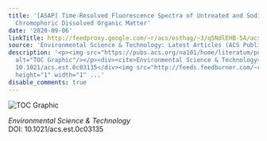 ```yaml
---
title: '[ASAP] Time-Resolved Fluorescence Spectra of Untreated and Sodium Borohydride-Reduced
  Chromophoric Dissolved Organic Matter'
date: '2020-09-06'
linkTitle: http://feedproxy.google.com/~r/acs/esthag/~3/q5NdlEHB-5A/acs.est.0c03135
source: 'Environmental Science & Technology: Latest Articles (ACS Publications)'
description: '<p><img src="https://pubs.acs.org/na101/home/literatum/publisher/achs/journals/content/esthag/0/esthag.ahead-of-print/acs.est.0c03135/20200906/images/medium/es0c03135_0008.gif"
  alt="TOC Graphic"/></p><div><cite>Environmental Science & Technology</cite></div><div>DOI:
  10.1021/acs.est.0c03135</div><img src="http://feeds.feedburner.com/~r/acs/esthag/~4/q5NdlEHB-5A"
  height="1" width="1" ...'
disable_comments: true
---
```

<p><img src="https://pubs.acs.org/na101/home/literatum/publisher/achs/journals/content/esthag/0/esthag.ahead-of-print/acs.est.0c03135/20200906/images/medium/es0c03135_0008.gif" alt="TOC Graphic"/></p><div><cite>Environmental Science & Technology</cite></div><div>DOI: 10.1021/acs.est.0c03135</div><img src="http://feeds.feedburner.com/~r/acs/esthag/~4/q5NdlEHB-5A" height="1" width="1" ...